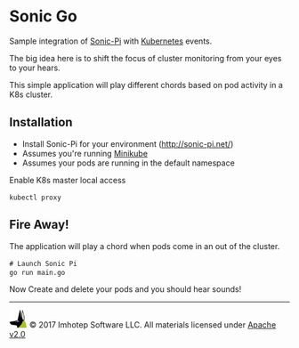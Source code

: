 # Sonic Go

Sample integration of [Sonic-Pi](http://sonic-pi.net/) with [Kubernetes](http://kubernetes.io) events.

The big idea here is to shift the focus of cluster monitoring from your eyes to
your hears.


This simple application will play different chords based on pod activity in a K8s cluster.

## Installation

* Install Sonic-Pi for your environment (http://sonic-pi.net/)
* Assumes you're running [Minikube](https://kubernetes.io/docs/tasks/tools/install-minikube/)
* Assumes your pods are running in the default namespace

Enable K8s master local access

```shell
kubectl proxy
```

## Fire Away!

The application will play a chord when pods come in an out of the cluster.

```shell
# Launch Sonic Pi
go run main.go
```

Now Create and delete your pods and you should hear sounds!

---
<img src="assets/imhoteplogo.png" width="32" height="auto"/> © 2017 Imhotep Software LLC.
All materials licensed under [Apache v2.0](http://www.apache.org/licenses/LICENSE-2.0)
